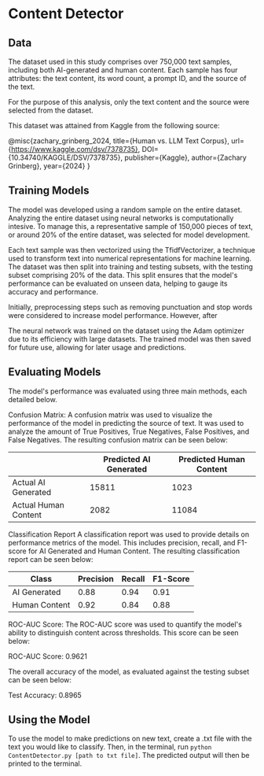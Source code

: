 # Content Detector

## Data
The dataset used in this study comprises over 750,000 text samples, including both AI-generated and human content. Each sample has four attributes: the text content, its word count, a prompt ID, and the source of the text. 

For the purpose of this analysis, only the text content and the source were selected from the dataset. 

This dataset was attained from Kaggle from the following source:

@misc{zachary_grinberg_2024,
	title={Human vs. LLM Text Corpus},
	url={https://www.kaggle.com/dsv/7378735},
	DOI={10.34740/KAGGLE/DSV/7378735},
	publisher={Kaggle},
	author={Zachary Grinberg},
	year={2024}
}

## Training Models
The model was developed using a random sample on the entire dataset. Analyzing the entire dataset using neural networks is computationally intesive. To manage this, a representative sample of 150,000 pieces of text, or around 20% of the entire dataset, was selected for model development. 

Each text sample was then vectorized using the TfidfVectorizer, a technique used to transform text into numerical representations for machine learning. The dataset was then split into training and testing subsets, with the testing subset comprising 20% of the data. This split ensures that the model's performance can be evaluated on unseen data, helping to gauge its accuracy and performance. 

Initially, preprocessing steps such as removing punctuation and stop words were considered to increase model performance. However, after 

The neural network was trained on the dataset using the Adam optimizer due to its efficiency with large datasets. The trained model was then saved for future use, allowing for later usage and predictions. 

## Evaluating Models
The model's performance was evaluated using three main methods, each detailed below. 

Confusion Matrix:
A confusion matrix was used to visualize the performance of the model in predicting the source of text. It was used to analyze the amount of True Positives, True Negatives, False Positives, and False Negatives. The resulting confusion matrix can be seen below:

|             | Predicted AI Generated | Predicted Human Content |
|-------------|------------------------|-------------------------|
| Actual AI Generated     | 15811                  | 1023                    |
| Actual Human Content    | 2082                   | 11084                   |

Classification Report
A classification report was used to provide details on performance metrics of the model. This includes precision, recall, and F1-score for AI Generated and Human Content. The resulting classification report can be seen below:

| Class          | Precision | Recall | F1-Score |
|----------------|-----------|--------|----------|
| AI Generated   | 0.88      | 0.94   | 0.91     |
| Human Content  | 0.92      | 0.84   | 0.88     |

ROC-AUC Score:
The ROC-AUC score was used to quantify the model's ability to distinguish content across thresholds. This score can be seen below:

ROC-AUC Score: 0.9621

The overall accuracy of the model, as evaluated against the testing subset can be seen below:

Test Accuracy: 0.8965

## Using the Model
To use the model to make predictions on new text, create a .txt file with the text you would like to classify. Then, in the terminal, run `python ContentDetector.py [path to txt file]`. The predicted output will then be printed to the terminal. 
